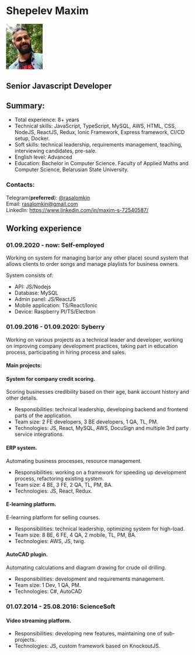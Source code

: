 # Shepelev Maxim

<img src="assets/photo.jpg" width="100" />

## Senior Javascript Developer

## Summary:
* Total experience: 8+ years
* Technical skills: JavaScript, TypeScript, MySQL, AWS, HTML, CSS, NodeJS, ReactJS, Redux, Ionic Framework, Express framework, CI/CD setup, Docker.
* Soft skills: technical leadership, requirements management, teaching, interviewing candidates, pre-sale.
* English level: Advanced
* Education: Bachelor in Computer Science. Faculty of Applied Maths and Computer Science, Belarusian State University.

### Contacts:

Telegram(**preferred**): <a href="https://t.me/rasalomkin">@rasalomkin</a>  
Email: <a href="mailto:rasalomkin@gmail.com">rasalomkin@gmail.com</a>  
LinkedIn: https://www.linkedin.com/in/maxim-s-72540587/

## Working experience

### 01.09.2020 - now: Self-employed

Working on system for managing bar(or any other place) sound system that allows clients to order songs and manage playlists for business owners.

System consists of:
* API: JS/Nodejs
* Database: MySQL
* Admin panel: JS/ReactJS
* Mobile application: TS/React/Ionic
* Device: Raspberry PI/TS/Electron

### 01.09.2016 - 01.09.2020: Syberry

Working on various projects as a technical leader and developer, working on improving company development practices, taking part in education process, participating in hiring process and sales.

#### Main projects:

#### System for company credit scoring.
Scoring businesses credibility based on their age, bank account history and other details. 
* Responsibilities: technical leadership, developing backend and frontend parts of the application.
* Team size: 2 FE developers, 3 BE developers, 1 QA, TL, PM.
* Technologies: JS, React, MySQL, AWS, DocuSign and multiple 3rd party service integrations.

#### ERP system.
Automating business processes, resource management.
* Responsibilities: working on a framework for speeding up development process, refactoring existing system.
* Team size: 4 BE, 3 FE, 2 QA, TL, PM, BA.
* Technologies: JS, React, Redux.

#### E-learning platform.
E-learning platform for selling courses.
* Responsibilities: technical leadership, optimizing system for high-load.
* Team size: 8 BE, 6 FE, 4 QA, 2 mobile, TL, PM, BA.
* Technologies: AWS, JS, twig. 

#### AutoCAD plugin.
Automating calculations and diagram drawing for crude oil drilling.
* Responsibilities: development and requirements management.
* Team size: 1 Dev, 1 QA, PM.
* Technologies: C#, AutoCAD

### 01.07.2014 - 25.08.2016: ScienceSoft

#### Video streaming platform.

* Responsibilities: developing new features, maintaining one of sub-projects.
* Technologies: JS, custom framework based on KnockoutJS.

